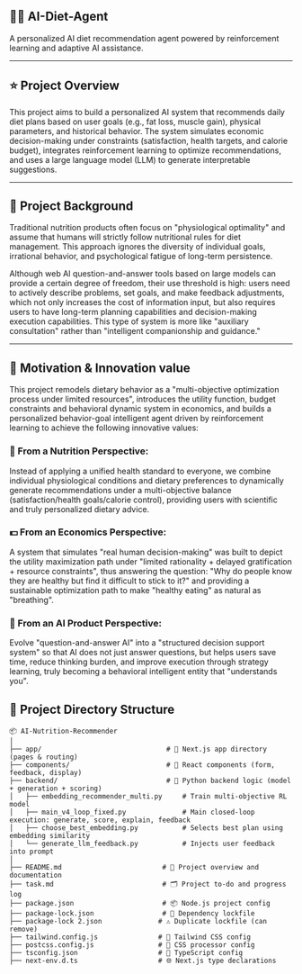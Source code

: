 
## 🍚🍔 AI-Diet-Agent

A personalized AI diet recommendation agent powered by reinforcement learning and adaptive AI assistance.

---
## ⭐ Project Overview

This project aims to build a personalized AI system that recommends daily diet plans based on user goals (e.g., fat loss, muscle gain), physical parameters, and historical behavior. The system simulates economic decision-making under constraints (satisfaction, health targets, and calorie budget), integrates reinforcement learning to optimize recommendations, and uses a large language model (LLM) to generate interpretable suggestions.

---
## 🎯 Project Background

Traditional nutrition products often focus on "physiological optimality" and assume that humans will strictly follow nutritional rules for diet management. This approach ignores the diversity of individual goals, irrational behavior, and psychological fatigue of long-term persistence.

Although web AI question-and-answer tools based on large models can provide a certain degree of freedom, their use threshold is high: users need to actively describe problems, set goals, and make feedback adjustments, which not only increases the cost of information input, but also requires users to have long-term planning capabilities and decision-making execution capabilities. This type of system is more like "auxiliary consultation" rather than "intelligent companionship and guidance."

---
## 🚀 Motivation & Innovation value

This project remodels dietary behavior as a "multi-objective optimization process under limited resources", introduces the utility function, budget constraints and behavioral dynamic system in economics, and builds a personalized behavior-goal intelligent agent driven by reinforcement learning to achieve the following innovative values:

### 📏 From a Nutrition Perspective:
Instead of applying a unified health standard to everyone, we combine individual physiological conditions and dietary preferences to dynamically generate recommendations under a multi-objective balance (satisfaction/health goals/calorie control), providing users with scientific and truly personalized dietary advice.

### 💵 From an Economics Perspective:
A system that simulates "real human decision-making" was built to depict the utility maximization path under "limited rationality + delayed gratification + resource constraints", thus answering the question: "Why do people know they are healthy but find it difficult to stick to it?" and providing a sustainable optimization path to make "healthy eating" as natural as "breathing".

### 🤖 From an AI Product Perspective:
Evolve "question-and-answer AI" into a "structured decision support system" so that AI does not just answer questions, but helps users save time, reduce thinking burden, and improve execution through strategy learning, truly becoming a behavioral intelligent entity that "understands you".

## 📁 Project Directory Structure

```
📦 AI-Nutrition-Recommender
│
├── app/                               # 🔧 Next.js app directory (pages & routing)
├── components/                        # 🧩 React components (form, feedback, display)
├── backend/                           # 🧠 Python backend logic (model + generation + scoring)
│   ├── embedding_recommender_multi.py     # Train multi-objective RL model
│   ├── main_v4_loop_fixed.py              # Main closed-loop execution: generate, score, explain, feedback
│   ├── choose_best_embedding.py           # Selects best plan using embedding similarity
│   └── generate_llm_feedback.py           # Injects user feedback into prompt
│
├── README.md                         # 📘 Project overview and documentation
├── task.md                           # 🗂️ Project to-do and progress log
├── package.json                      # 📦 Node.js project config
├── package-lock.json                 # 🔐 Dependency lockfile
├── package-lock 2.json              # ⚠️ Duplicate lockfile (can remove)
├── tailwind.config.js               # 🎨 Tailwind CSS config
├── postcss.config.js                # 🧪 CSS processor config
├── tsconfig.json                    # 🧱 TypeScript config
├── next-env.d.ts                    # 🌐 Next.js type declarations
```

